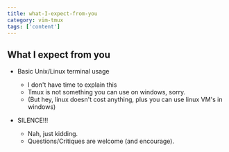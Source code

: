 ```yaml
---
title: what-I-expect-from-you
category: vim-tmux
tags: ['content']
---
```


What I expect from you
----------------------
* Basic Unix/Linux terminal usage
  - I don't have time to explain this
  - Tmux is not something you can use on windows, sorry.
  - (But hey, linux doesn't cost anything, plus you can use linux VM's in windows)

* SILENCE!!!

  - Nah, just kidding.
  - Questions/Critiques are welcome (and encourage).
